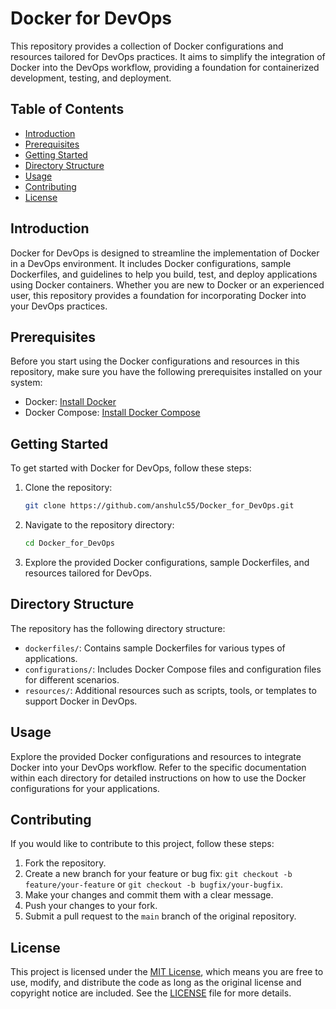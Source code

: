 # Docker for DevOps

This repository provides a collection of Docker configurations and resources tailored for DevOps practices. It aims to simplify the integration of Docker into the DevOps workflow, providing a foundation for containerized development, testing, and deployment.

## Table of Contents

- [Introduction](#introduction)
- [Prerequisites](#prerequisites)
- [Getting Started](#getting-started)
- [Directory Structure](#directory-structure)
- [Usage](#usage)
- [Contributing](#contributing)
- [License](#license)

## Introduction

Docker for DevOps is designed to streamline the implementation of Docker in a DevOps environment. It includes Docker configurations, sample Dockerfiles, and guidelines to help you build, test, and deploy applications using Docker containers. Whether you are new to Docker or an experienced user, this repository provides a foundation for incorporating Docker into your DevOps practices.

## Prerequisites

Before you start using the Docker configurations and resources in this repository, make sure you have the following prerequisites installed on your system:

- Docker: [Install Docker](https://docs.docker.com/get-docker/)
- Docker Compose: [Install Docker Compose](https://docs.docker.com/compose/install/)

## Getting Started

To get started with Docker for DevOps, follow these steps:

1. Clone the repository:

   ```bash
   git clone https://github.com/anshulc55/Docker_for_DevOps.git
   ```

2. Navigate to the repository directory:

   ```bash
   cd Docker_for_DevOps
   ```

3. Explore the provided Docker configurations, sample Dockerfiles, and resources tailored for DevOps.

## Directory Structure

The repository has the following directory structure:

- `dockerfiles/`: Contains sample Dockerfiles for various types of applications.
- `configurations/`: Includes Docker Compose files and configuration files for different scenarios.
- `resources/`: Additional resources such as scripts, tools, or templates to support Docker in DevOps.

## Usage

Explore the provided Docker configurations and resources to integrate Docker into your DevOps workflow. Refer to the specific documentation within each directory for detailed instructions on how to use the Docker configurations for your applications.

## Contributing

If you would like to contribute to this project, follow these steps:

1. Fork the repository.
2. Create a new branch for your feature or bug fix: `git checkout -b feature/your-feature` or `git checkout -b bugfix/your-bugfix`.
3. Make your changes and commit them with a clear message.
4. Push your changes to your fork.
5. Submit a pull request to the `main` branch of the original repository.

## License

This project is licensed under the [MIT License](LICENSE), which means you are free to use, modify, and distribute the code as long as the original license and copyright notice are included. See the [LICENSE](LICENSE) file for more details.
